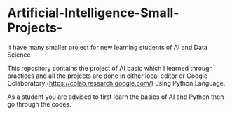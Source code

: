 # Artificial-Intelligence-Small-Projects-
It have many smaller project for new learning students of AI and Data Science

This repository contains the project of AI basic which I learned through practices and all the projects are done in either local editor or Google Colaboratory (https://colab.research.google.com/) using Python Language.

As a student you are advised to first learn the basics of AI and Python then go through the codes.
